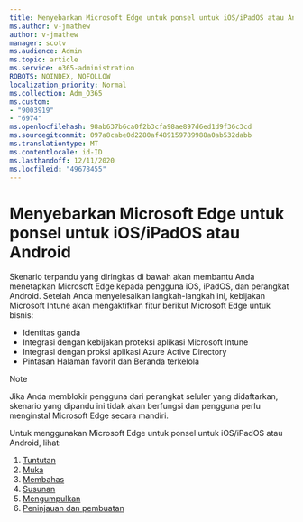 ```yaml
---
title: Menyebarkan Microsoft Edge untuk ponsel untuk iOS/iPadOS atau Android
ms.author: v-jmathew
author: v-jmathew
manager: scotv
ms.audience: Admin
ms.topic: article
ms.service: o365-administration
ROBOTS: NOINDEX, NOFOLLOW
localization_priority: Normal
ms.collection: Adm_O365
ms.custom:
- "9003919"
- "6974"
ms.openlocfilehash: 98ab637b6ca0f2b3cfa98ae897d6ed1d9f36c3cd
ms.sourcegitcommit: 097a8cabe0d2280af489159789988a0ab532dabb
ms.translationtype: MT
ms.contentlocale: id-ID
ms.lasthandoff: 12/11/2020
ms.locfileid: "49678455"
---
```

# <a name="deploy-microsoft-edge-for-mobile-for-iosipados-or-android"></a>Menyebarkan Microsoft Edge untuk ponsel untuk iOS/iPadOS atau Android

Skenario terpandu yang diringkas di bawah akan membantu Anda menetapkan Microsoft Edge kepada pengguna iOS, iPadOS, dan perangkat Android. Setelah Anda menyelesaikan langkah-langkah ini, kebijakan Microsoft Intune akan mengaktifkan fitur berikut Microsoft Edge untuk bisnis:

- Identitas ganda
- Integrasi dengan kebijakan proteksi aplikasi Microsoft Intune
- Integrasi dengan proksi aplikasi Azure Active Directory
- Pintasan Halaman favorit dan Beranda terkelola

> [!NOTE]
> Jika Anda memblokir pengguna dari perangkat seluler yang didaftarkan, skenario yang dipandu ini tidak akan berfungsi dan pengguna perlu menginstal Microsoft Edge secara mandiri.

Untuk menggunakan Microsoft Edge untuk ponsel untuk iOS/iPadOS atau Android, lihat:

1. [Tuntutan](https://go.microsoft.com/fwlink/?linkid=2133027)
2. [Muka](https://go.microsoft.com/fwlink/?linkid=2133520)
3. [Membahas](https://go.microsoft.com/fwlink/?linkid=2133421)
4. [Susunan](https://go.microsoft.com/fwlink/?linkid=2133521)
5. [Mengumpulkan](https://go.microsoft.com/fwlink/?linkid=2132869)
6. [Peninjauan dan pembuatan](https://go.microsoft.com/fwlink/?linkid=2133522)
